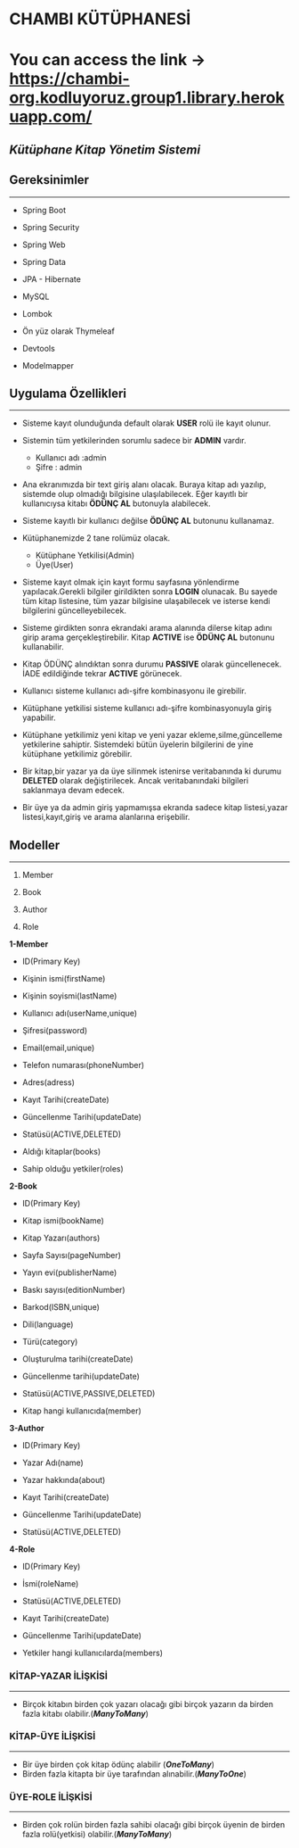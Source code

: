 # **CHAMBI KÜTÜPHANESİ**

# You can access the link ->  https://chambi-org.kodluyoruz.group1.library.herokuapp.com/ 


## _Kütüphane Kitap Yönetim Sistemi_


## **Gereksinimler**
---
*	Spring Boot

*	Spring Security

*	Spring Web

*	Spring Data 

*	JPA - Hibernate

*	MySQL

*	Lombok

*	Ön yüz olarak Thymeleaf

*	Devtools

*	Modelmapper

## **Uygulama Özellikleri** 
---
*   Sisteme kayıt olunduğunda default olarak **USER** rolü ile kayıt olunur.
    
*   Sistemin tüm yetkilerinden sorumlu sadece bir **ADMIN** vardır. 

    * Kullanıcı adı :admin
    * Şifre : admin

*	Ana ekranımızda bir text giriş alanı olacak. Buraya kitap adı yazılıp, sistemde olup olmadığı bilgisine ulaşılabilecek. Eğer kayıtlı bir kullanıcıysa kitabı **ÖDÜNÇ AL** butonuyla alabilecek.

*	Sisteme kayıtlı bir kullanıcı değilse **ÖDÜNÇ AL** butonunu kullanamaz.

*	Kütüphanemizde 2 tane rolümüz olacak.

    * Kütüphane Yetkilisi(Admin)
    * Üye(User)	

*	Sisteme kayıt olmak için kayıt formu sayfasına yönlendirme yapılacak.Gerekli bilgiler girildikten sonra **LOGIN** olunacak. Bu sayede tüm kitap listesine, tüm yazar bilgisine ulaşabilecek ve isterse kendi bilgilerini güncelleyebilecek.

*	Sisteme girdikten sonra ekrandaki arama alanında dilerse kitap adını girip arama gerçekleştirebilir. Kitap **ACTIVE** ise **ÖDÜNÇ AL** butonunu kullanabilir. 

*   Kitap ÖDÜNÇ alındıktan sonra durumu **PASSIVE** olarak güncellenecek. İADE edildiğinde tekrar **ACTIVE** görünecek. 

*	Kullanıcı sisteme kullanıcı adı-şifre kombinasyonu ile girebilir. 

*	Kütüphane yetkilisi sisteme kullanıcı adı-şifre kombinasyonuyla giriş yapabilir.

*	Kütüphane yetkilimiz yeni kitap ve yeni yazar ekleme,silme,güncelleme yetkilerine sahiptir. Sistemdeki bütün üyelerin bilgilerini de yine kütüphane yetkilimiz görebilir.

*	Bir kitap,bir yazar ya da üye silinmek istenirse veritabanında ki durumu **DELETED** olarak değiştirilecek. Ancak veritabanındaki bilgileri saklanmaya devam edecek.

*	Bir üye ya da admin giriş yapmamışsa ekranda sadece kitap listesi,yazar listesi,kayıt,giriş ve arama alanlarına erişebilir.


## **Modeller**
---
1.	Member

2.	Book

3.	Author

4.	Role

**1-Member**

*	ID(Primary Key)

*	Kişinin ismi(firstName)

*	Kişinin soyismi(lastName)

*	Kullanıcı adı(userName,unique)

*	Şifresi(password)

*	Email(email,unique)

*	Telefon numarası(phoneNumber)

*	Adres(adress)

*	Kayıt Tarihi(createDate)

*   Güncellenme Tarihi(updateDate)

*	Statüsü(ACTIVE,DELETED)

*	Aldığı kitaplar(books)

*	Sahip olduğu yetkiler(roles)

**2-Book**

*	ID(Primary Key)

*	Kitap ismi(bookName)

*	Kitap Yazarı(authors)

*	Sayfa Sayısı(pageNumber)

*	Yayın evi(publisherName)

*	Baskı sayısı(editionNumber)

*	Barkod(ISBN,unique)

*	Dili(language)

*	Türü(category)

*	Oluşturulma tarihi(createDate)

*	Güncellenme tarihi(updateDate)

*	Statüsü(ACTIVE,PASSIVE,DELETED)

*	Kitap hangi kullanıcıda(member)


**3-Author**

*	ID(Primary Key)

*	Yazar Adı(name)

*	Yazar hakkında(about) 

*	Kayıt Tarihi(createDate)

*	Güncellenme Tarihi(updateDate)

*	Statüsü(ACTIVE,DELETED)

**4-Role**

*	ID(Primary Key)

*	İsmi(roleName)

*	Statüsü(ACTIVE,DELETED)

*	Kayıt Tarihi(createDate)

*	Güncellenme Tarihi(updateDate)

*	Yetkiler hangi kullanıcılarda(members)


### **KİTAP-YAZAR İLİŞKİSİ**
---
* Birçok kitabın birden çok yazarı olacağı gibi birçok yazarın da birden fazla kitabı olabilir.(**_ManyToMany_**)

### **KİTAP-ÜYE İLİŞKİSİ**
---
* Bir üye birden çok kitap ödünç alabilir (**_OneToMany_**)
* Birden fazla kitapta bir üye tarafından alınabilir.(**_ManyToOne_**)

### **ÜYE-ROLE İLİŞKİSİ**
---

* Birden çok rolün birden fazla sahibi olacağı gibi birçok üyenin de birden fazla rolü(yetkisi) olabilir.(**_ManyToMany_**)


